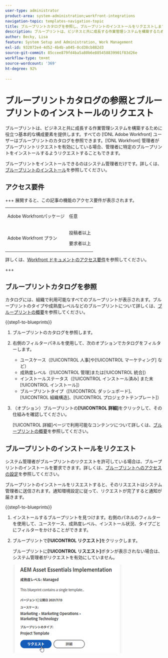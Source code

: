 ```yaml
---
user-type: administrator
product-area: system-administration;workfront-integrations
navigation-topic: templates-navigation-topic
title: ブループリントカタログを参照し、ブループリントのインストールをリクエストします
description: ブループリントは、ビジネスと共に成長する作業管理システムを構築するために役立つ基本的な構成要素を提供します。すべての  [!DNL Adobe Workfront]  ユーザーはブループリントのカタログを参照できます。 [!DNL Workfront]  管理者がブループリントリクエストを有効にしている場合、管理者に特定のブループリントをインストールするようリクエストすることもできます。
author: Becky, Lisa
feature: System Setup and Administration, Work Management
exl-id: 932072e4-4d52-4b4b-a045-0cd38cb882d3
source-git-commit: 85ccee879fd4ba5a80b6e885458839901f83d26e
workflow-type: tm+mt
source-wordcount: '369'
ht-degree: 92%

---
```


# ブループリントカタログの参照とブループリントのインストールのリクエスト

ブループリントは、ビジネスと共に成長する作業管理システムを構築するために役立つ基本的な構成要素を提供します。すべての [!DNL Adobe Workfront] ユーザーはブループリントのカタログを参照できます。[!DNL Workfront] 管理者がブループリントリクエストを有効にしている場合、管理者に特定のブループリントをインストールするようリクエストすることもできます。

ブループリントをインストールできるのはシステム管理者だけです。詳しくは、[ブループリントのインストール](../../administration-and-setup/blueprints/blueprints-install.md)を参照してください。

## アクセス要件

+++ 展開すると、この記事の機能のアクセス要件が表示されます。

<table style="table-layout:auto"> 
 <col> 
 <col> 
 <tbody> 
  <tr> 
   <td role="rowheader">Adobe Workfrontパッケージ</td> 
   <td> <p>任意 </p> </td> 
  </tr> 
  <tr> 
   <td role="rowheader">Adobe Workfront プラン</td> 
   <td><p>投稿者以上</p><p>要求者以上</p>
  </td> 
  </tr> 
 </tbody> 
</table>

詳しくは、[Workfront ドキュメントのアクセス要件](/help/quicksilver/administration-and-setup/add-users/access-levels-and-object-permissions/access-level-requirements-in-documentation.md)を参照してください。

+++

## ブループリントカタログを参照

カタログには、組織で利用可能なすべてのブループリントが表示されます。ブループリントのタイプや成熟度レベルなどのブループリントについて詳しくは、[ブループリントの概要](../../administration-and-setup/blueprints/blueprints-overview.md)を参照してください。

{{step1-to-blueprints}}

1. ブループリントのカタログを参照します。
1. 右側のフィルターパネルを使用して、次のオプションでカタログをフィルターします。

   * ユースケース（[!UICONTROL 人事]や[!UICONTROL マーケティング] など）
   * 成熟度レベル（[!UICONTROL 管理]または[!UICONTROL 統合]）
   * インストールステータス（[!UICONTROL インストール済み] また末[!UICONTROL インストール]）
   * ブループリントタイプ（<!--Custom Form, -->[!UICONTROL ダッシュボード]、[!UICONTROL 組織構造]、[!UICONTROL プロジェクトテンプレート]<!--, Request Queue, Setup Feature-->）

1. （オプション）ブループリントの&#x200B;**[!UICONTROL 詳細]**&#x200B;をクリックして、その仕組みを確認してください。

   [!UICONTROL 詳細]ページで利用可能なコンテンツについて詳しくは、[ブループリントの概要](../../administration-and-setup/blueprints/blueprints-overview.md)を参照してください。

## ブループリントのインストールをリクエスト

システム管理者がブループリントのリクエストを許可している場合は、ブループリントのインストールを要求できます。詳しくは、[ブループリントへのアクセスの設定](../../administration-and-setup/blueprints/configure-access-to-blueprints.md)を参照してください。

ブループリントのインストールをリスエストすると、そのリスエストはシステム管理者に送信されます。通知環境設定に従って、リクエストが完了すると通知が届きます。

{{step1-to-blueprints}}

1. インストールするブループリントを見つけます。右側のパネルのフィルターを使用して、ユースケース、成熟度レベル、インストール状況、タイプごとにフィルターをかけることができます。
1. ブループリントで&#x200B;**[!UICONTROL リクエスト]**&#x200B;をクリックします。

   ブループリントに&#x200B;**[!UICONTROL リスエスト]**&#x200B;ボタンが表示されない場合は、システム管理者がリクエストを有効にしていません。

   ![ブループリントをリクエスト](assets/blueprints-non-admin-request-bp-350x283.png)
